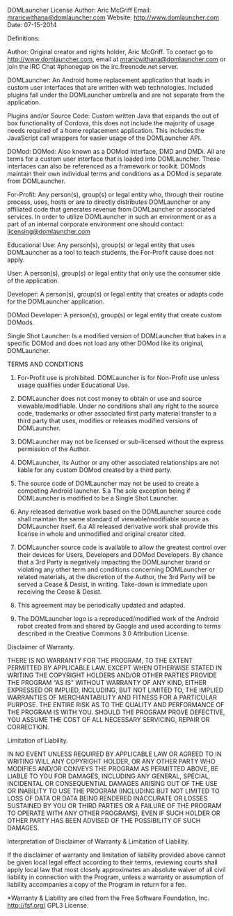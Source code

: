 DOMLauncher License
Author: Aric McGriff
Email: mraricwithana@domlauncher.com
Website: http://www.domlauncher.com
Date: 07-15-2014

Definitions:

Author: Original creator and rights holder, Aric McGriff. To contact go to http://www.domlauncher.com, email at mraricwithana@domlauncher.com or join the IRC Chat #phonegap on the irc.freenode.net server.

DOMLauncher: An Android home replacement application that loads in custom user interfaces that are written with web technologies. Included plugins fall under the DOMLauncher umbrella and are not separate from the application.

Plugins and/or Source Code: Custom written Java that expands the out of box functionality of Cordova, this does not include the majority of usage needs required of a home replacement application. This includes the JavaScript call wrappers for easier usage of the DOMLauncher API.

DOMod:   DOMod: Also known as a DOMod Interface, DMD and DMDi.  All are terms for a custom user interface that is loaded into DOMLauncher.   These interfaces can also be referenced as a framework or toolkit.  DOMods maintain their own individual terms and conditions as a DOMod is separate from DOMLauncher.

For-Profit: Any person(s), group(s) or legal entity who, through their routine process, uses, hosts or are to directly distributes DOMLauncher or any affiliated code that generates revenue from DOMLauncher or associated services. In order to utilize DOMLauncher in such an environment or as a part of an internal corporate environment one should contact: licensing@domlauncher.com

Educational Use: Any person(s), group(s) or legal entity that uses DOMLauncher as a tool to teach students, the For-Profit cause does not apply.

User: A person(s), group(s) or legal entity that only use the consumer side of the application.

Developer: A person(s), group(s) or legal entity that creates or adapts code for the DOMLauncher application.

DOMod Developer: A person(s), group(s) or legal entity that create custom DOMods.

Single Shot Launcher: Is a modified version of DOMLauncher that bakes in a specific DOMod and does not load any other DOMod like its original, DOMLauncher.

TERMS AND CONDITIONS

1. For-Profit use is prohibited. DOMLauncher is for Non-Profit use unless usage qualifies under Educational Use.

2. DOMLauncher does not cost money to obtain or use and source viewable/modifiable. Under no conditions shall any right to the source code, trademarks or other associated first party material transfer to a third party that uses, modifies or releases modified versions of DOMLauncher.

3. DOMLauncher may not be licensed or sub-licensed without the express permission of the Author.

4. DOMLauncher, its Author or any other associated relationships are not liable for any custom DOMod created by a third party.

5. The source code of DOMLauncher may not be used to create a competing Android launcher.
5.a The sole exception being if DOMLauncher is modified to be a Single Shot Launcher.

6. Any released derivative work based on the DOMLauncher source code shall maintain the same standard of viewable/modifiable source as DOMLauncher itself.
6.a All released derivative work shall provide this license in whole and unmodified and original creator cited.

7. DOMLauncher source code is available to allow the greatest control over their devices for Users, Developers and DOMod Developers. By chance that a 3rd Party is negatively impacting the DOMLauncher brand or violating any other term and conditions concerning DOMLauncher or related materials, at the discretion of the Author, the 3rd Party will be served a Cease & Desist, in writing. Take-down is immediate upon receiving the Cease & Desist.

8. This agreement may be periodically updated and adapted.

9. The DOMLauncher logo is a reproduced/modified work of the Android robot created from and shared by Google and used according to terms described in the Creative Commons 3.0 Attribution License.

Disclaimer of Warranty.

THERE IS NO WARRANTY FOR THE PROGRAM, TO THE EXTENT PERMITTED BY APPLICABLE LAW. EXCEPT WHEN OTHERWISE STATED IN WRITING THE COPYRIGHT HOLDERS AND/OR OTHER PARTIES PROVIDE THE PROGRAM “AS IS” WITHOUT WARRANTY OF ANY KIND, EITHER EXPRESSED OR IMPLIED, INCLUDING, BUT NOT LIMITED TO, THE IMPLIED WARRANTIES OF MERCHANTABILITY AND FITNESS FOR A PARTICULAR PURPOSE. THE ENTIRE RISK AS TO THE QUALITY AND PERFORMANCE OF THE PROGRAM IS WITH YOU. SHOULD THE PROGRAM PROVE DEFECTIVE, YOU ASSUME THE COST OF ALL NECESSARY SERVICING, REPAIR OR CORRECTION.

Limitation of Liability.

IN NO EVENT UNLESS REQUIRED BY APPLICABLE LAW OR AGREED TO IN WRITING WILL ANY COPYRIGHT HOLDER, OR ANY OTHER PARTY WHO MODIFIES AND/OR CONVEYS THE PROGRAM AS PERMITTED ABOVE, BE LIABLE TO YOU FOR DAMAGES, INCLUDING ANY GENERAL, SPECIAL, INCIDENTAL OR CONSEQUENTIAL DAMAGES ARISING OUT OF THE USE OR INABILITY TO USE THE PROGRAM (INCLUDING BUT NOT LIMITED TO LOSS OF DATA OR DATA BEING RENDERED INACCURATE OR LOSSES SUSTAINED BY YOU OR THIRD PARTIES OR A FAILURE OF THE PROGRAM TO OPERATE WITH ANY OTHER PROGRAMS), EVEN IF SUCH HOLDER OR OTHER PARTY HAS BEEN ADVISED OF THE POSSIBILITY OF SUCH DAMAGES.

Interpretation of Disclaimer of Warranty & Limitation of Liability.

If the disclaimer of warranty and limitation of liability provided
above cannot be given local legal effect according to their terms,
reviewing courts shall apply local law that most closely approximates
an absolute waiver of all civil liability in connection with the
Program, unless a warranty or assumption of liability accompanies a
copy of the Program in return for a fee.

*Warranty & Liability are cited from the Free Software Foundation, Inc. <http://fsf.org/> GPL3 License.
